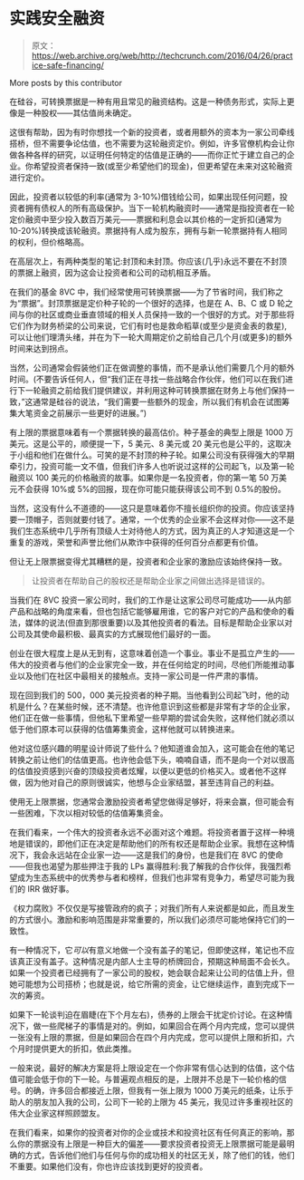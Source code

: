 # 实践安全融资 

> 原文：<https://web.archive.org/web/http://techcrunch.com/2016/04/26/practice-safe-financing/>

More posts by this contributor

在硅谷，可转换票据是一种有用且常见的融资结构。这是一种债务形式，实际上更像是一种股权——其估值尚未确定。

这很有帮助，因为有时你想找一个新的投资者，或者用额外的资本为一家公司牵线搭桥，但不需要争论估值，也不需要为这轮融资定价。例如，许多官僚机构会让你做各种各样的研究，以证明任何特定的估值是正确的——而你正忙于建立自己的企业。你希望投资者保持一致(或至少希望他们的现金)，但更希望在未来对这轮融资进行定价。

因此，投资者以较低的利率(通常为 3-10%)借钱给公司，如果出现任何问题，投资者拥有债权人的所有高级保护。当下一轮机构融资时——通常是指投资者在一轮定价融资中至少投入数百万美元——票据和利息会以其价格的一定折扣(通常为 10-20%)转换成该轮融资。票据持有人成为股东，拥有与新一轮票据持有人相同的权利，但价格略高。

在高层次上，有两种类型的笔记:封顶和未封顶。你应该(几乎)永远不要在不封顶的票据上融资，因为这会让投资者和公司的动机相互矛盾。

在我们的基金 8VC 中，我们经常使用可转换票据——为了节省时间，我们称之为“票据”。封顶票据是定价种子轮的一个很好的选择，也是在 A、B、C 或 D 轮之间与你的社区或商业垂直领域的相关人员保持一致的一个很好的方式。对于那些将它们作为财务桥梁的公司来说，它们有时也是救命稻草(或至少是资金表的救星),可以让他们理清头绪，并在为下一轮大周期定价之前给自己几个月(或更多)的额外时间来达到拐点。

当然，公司通常会假装他们正在做调整的事情，而不是承认他们需要几个月的额外时间。(不要告诉任何人，但“我们正在寻找一些战略合作伙伴，他们可以在我们进行下一轮融资之前给我们提供建议，并利用这种可转换票据在财务上与他们保持一致，”这通常是硅谷的说法，“我们需要一些额外的现金，所以我们有机会在试图筹集大笔资金之前展示一些更好的进展。”)

有上限的票据意味着有一个票据转换的最高估价。种子基金的典型上限是 1000 万美元。这是公平的，顺便提一下，5 美元、8 美元或 20 美元也是公平的，这取决于小组和他们在做什么。可笑的是不封顶的种子轮。如果公司没有获得强大的早期牵引力，投资可能一文不值，但我们许多人也听说过这样的公司起飞，以及第一轮融资以 100 美元的价格融资的故事。如果你是一名投资者，你的第一笔 50 万美元不会获得 10%或 5%的回报，现在你可能只能获得该公司不到 0.5%的股份。

当然，这没有什么不道德的——这只是意味着你不擅长组织你的投资。你应该坚持要一顶帽子，否则就要付钱了。通常，一个优秀的企业家不会这样对你——这不是我们生态系统中几乎所有顶级人士对待他人的方式，因为真正的人才知道这是一个重复的游戏，荣誉和声誉比他们从欺诈中获得的任何百分点都更有价值。

但让无上限票据变得尤其糟糕的是，投资者和企业家的激励应该始终保持一致。

> 让投资者在帮助自己的股权还是帮助企业家之间做出选择是错误的。

当我们在 8VC 投资一家公司时，我们的工作是让这家公司尽可能成功——从内部产品和战略的角度来看，但也包括它能够雇用谁，它的客户对它的产品和使命的看法，媒体的说法(但直到那很重要)以及其他投资者的看法。目标是帮助企业家以对公司及其使命最积极、最真实的方式展现他们最好的一面。

创业在很大程度上是从无到有，这意味着创造一个事业。事业不是孤立产生的——伟大的投资者与他们的企业家完全一致，并在任何给定的时间，尽他们所能推动事业以及他们在社区中最相关的接触点。支持一家公司是一件严肃的事情。

现在回到我们的 500，000 美元投资者的种子期。当他看到公司起飞时，他的动机是什么？在某些时候，还不清楚。也许他意识到这些都是非常有才华的企业家，他们正在做一些事情，但他私下里希望一些早期的尝试会失败，这样他们就必须以低于他们原本可以获得的估值筹集资金，这样他就可以转换进来。

他对这位感兴趣的明星设计师说了些什么？他知道谁会加入，这可能会在他的笔记转换之前让他们的估值更高。也许他会低下头，喃喃自语，而不是向一个对以很高的估值投资感到兴奋的顶级投资者炫耀，以便以更低的价格买入。或者他不这样做，因为他对自己的原则很诚实，他想与企业家结盟，甚至违背自己的利益。

使用无上限票据，您通常会激励投资者希望您做得足够好，将来会赢，但可能会有一些困难，下次以相对较低的估值筹集资金。

在我们看来，一个伟大的投资者永远不必面对这个难题。将投资者置于这样一种境地是错误的，即他们正在决定是帮助他们的所有权还是帮助企业家。我想在这种情况下，我会永远站在企业家一边——这是我们的身份，也是我们在 8VC 的使命——但我也渴望为那些押注于我的 LPs 赢得胜利:我了解我的合作伙伴，我强烈希望成为生态系统中的优秀参与者和榜样，但我们也非常有竞争力，希望尽可能为我们的 IRR 做好事。

《权力腐败》不仅仅是写接管政府的疯子；对我们所有人来说都是如此，而且发生的方式很小。激励和影响范围是非常重要的，所以我们必须尽可能地保持它们的一致性。

有一种情况下，它*可以*有意义地做一个没有盖子的笔记，但即使这样，笔记也不应该真正没有盖子。这种情况是内部人士主导的桥牌回合，预期这种局面不会长久。如果一个投资者已经拥有了一家公司的股权，她会联合起来让公司的估值上升，但她可能想为公司搭桥；也就是说，给它所需的资金，让它继续运作，直到完成下一次的筹资。

如果下一轮谈判迫在眉睫(在下个月左右)，债券的上限会干扰定价讨论。在这种情况下，做一些爬梯子的事情是对的。例如，如果回合在两个月内完成，您可以提供一张没有上限的票据，但是如果回合在四个月内完成，您可以提供上限和折扣，六个月时提供更大的折扣，依此类推。

一般来说，最好的解决方案是将上限设定在一个你非常有信心达到的估值，这个估值可能会低于你的下一轮。与普遍观点相反的是，上限并不总是下一轮价格的信号。的确，许多回合都接近上限，但我有一张上限为 1000 万美元的纸条，让乐于助人的朋友加入我的公司，公司下一轮的上限为 45 美元，我见过许多重视社区的伟大企业家这样照顾盟友。

在我们看来，如果你的投资者对你的企业或技术和投资社区有任何真正的影响，那么你的票据没有上限是一种巨大的偏差——要求投资者投资无上限票据可能是最明确的方式，告诉他们他们与任何与你的成功相关的社区无关，除了他们的钱，他们不重要。如果他们没有，你也许应该找到更好的投资者。